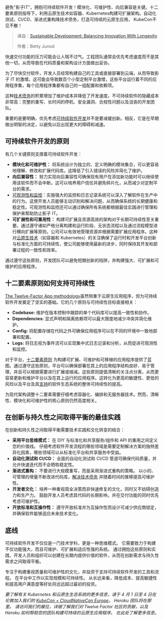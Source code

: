 
<!--
title: 可持续发展：在创新与持久性之间取得平衡
cover: https://cdn.thenewstack.io/media/2025/03/eb67fced-balancing2b.jpg
summary: 避免"影子IT"，拥抱可持续软件开发！模块化、可维护性、向后兼容是关键。十二要素原则指导下，利用云原生技术如容器、Kubernetes构建可扩展架构。自动化测试、CI/CD、渐进式重构降技术债务，打造可持续的云原生应用， KubeCon不见不散！
-->

避免"影子IT"，拥抱可持续软件开发！模块化、可维护性、向后兼容是关键。十二要素原则指导下，利用云原生技术如容器、Kubernetes构建可扩展架构。自动化测试、CI/CD、渐进式重构降技术债务，打造可持续的云原生应用， KubeCon不见不散！

> 译自：[Sustainable Development: Balancing Innovation With Longevity](https://thenewstack.io/sustainable-development-balancing-innovation-with-longevity/)
> 
> 作者：Betty Junod

快速交付功能的压力可能会让人喘不过气。工程团队通常会优先考虑速度而不是其他一切，从而导致在代码质量和架构设计方面做出妥协。

为了尽快交付软件，开发人员经常构建自己的工具或直接部署到云端，从而导致影子 IT 的激增。这可能会导致数百个小型定制平台激增，这些平台运行着不同的应用程序集，每个应用程序集都有自己的一组配置和依赖项。

这种[技术债务](https://thenewstack.io/how-frontend-devs-can-take-technical-debt-out-of-code/)的积累增加了维护成本并降低了开发速度。不可持续软件的隐藏成本非常高：完整的重写、长时间的停机、安全漏洞、合规性问题以及沮丧的开发团队。

重要的是要明确，优先考虑[可持续软件开发](https://thenewstack.io/ebooks/cloud-infrastructure/developers-guide-to-cloud-infrastructure-efficiency-and-sustainability/)并不是要减缓创新。相反，它是在早期做出明智的决定，以避免以后出现更大的障碍和减速。

## 可持续软件开发的原则

有几个关键原则支撑着可持续软件开发：

- **模块化和可维护性：** 将系统设计为独立的、定义明确的模块集合，可以更容易地理解、修改和扩展代码库。这降低了引入错误的风险并简化了维护。
- **向后兼容性：** 努力实现向后兼容性可确保现有用户在添加新功能时可以继续使用该软件而不会中断。这可以培养用户信任并避免碎片化，从而减少对定制平台的需求。
- [可观测性和监控](https://thenewstack.io/monitoring-vs-observability-whats-the-difference/)：实施强大的监控和日志记录系统可以深入了解软件在生产中的行为。这使开发人员能够主动识别和解决问题，从而确保系统的长期健康和稳定性。可观测性和监控还可以通过确保所有系统都根据最佳实践进行管理和保护来帮助防止影子 IT。
- **可扩展性和可重用性：** 构建可扩展且资源高效的架构对于长期可持续性至关重要。通过遵守诸如严格分离构建和运行阶段、无状态流程以及通过流程模型进行横向扩展等原则，公司可以有效地管理资源并根据需要扩展应用程序。这种对[云原生技术](https://thenewstack.io/cloud-native/)（如容器和 Kubernetes）的关注确保了运行时和开发平台创新与标准化方面的可持续性，使公司能够使用最新的进步，同时保持其开发和部署过程的一致性和效率。

通过遵守这些原则，开发团队可以避免短期创新的陷阱，并构建强大、可扩展和可维护的应用程序。

## 十二要素原则如何支持可持续性

[The Twelve-Factor App methodology](https://12factor.net/)虽然侧重于云原生应用程序，但为可持续软件开发奠定了坚实的基础。它的几个原则与可持续性目标直接相关：

- **Codebase:** 维护在版本控制中跟踪的单个代码库可以提高一致性和协作。
- **Dependencies:** 显式声明和隔离依赖项可以最大限度地减少冲突并简化维护。
- **Config:** 将配置存储在代码之外可确保应用程序可以在不同的环境中一致地部署和配置。
- **Logs:** 将日志视为事件流可以实现集中式日志记录和分析，从而促进可观测性和监控。

对于平台，[十二要素原则](https://thenewstack.io/heroku-moved-twelve-factor-apps-to-open-source-whats-next/) 为构建可扩展、可维护和可移植的应用程序提供了蓝图。通过遵守这些原则，平台可以确保部署在其上的应用程序结构良好、易于管理，并且可以根据需要进行扩展或缩减。这些原则提倡清晰的关注点分离，从而更容易更新和维护平台以及在其上运行的应用程序。这转化为更高的敏捷性、更低的风险以及平台及其[支持](https://thenewstack.io/open-source-drives-the-twelve-factor-modernization-project/)的软件生态系统的整体可持续性的提高。

为现代架构调整十二要素需要仔细考虑容器化、编排和无服务器技术。然而，清晰性、模块化和可维护性的核心原则仍然高度相关。

## 在创新与持久性之间取得平衡的最佳实践

在创新和持久性之间取得平衡需要技术实践和文化转变的结合：

- **采用平台思维模式：** 在 DIY 与标准化和共享服务/组件和 API 的重用之间定义您的价值线。 仔细考虑软件开发流程的哪些领域是需要定制解决方案的独特差异化因素，哪些领域可以从标准化平台和共享服务中受益。
- **自动化测试和 CI/CD：** 全面的自动化测试和 CI/CD 管道可确保代码质量，并允许快速迭代而不会牺牲稳定性。
- **渐进式重构：** 不要进行大规模重写，而是采用渐进式重构的策略。 以小的、可管理的增量不断改进代码库，[解决技术债务](https://thenewstack.io/how-to-persuade-your-organization-to-pay-down-technical-debt/) 并随着时间的推移提高可维护性。
- **开发者文化：** 培养一种重视周全决策而非快速修复的文化，同时又不妨碍创造力和生产力。 鼓励开发人员考虑其代码的长期影响，并在交付功能的同时优先考虑可维护性。
- **开放标准和互操作性：** 遵守开放标准并为互操作性而设计可减少供应商锁定，并确保软件能够适应未来技术变化。

## 底线

可持续软件开发不仅仅是一门技术学科，更是一种思维模式。 它需要致力于构建不仅功能强大，而且可维护、可扩展和适应性强的系统。 通过拥抱这些原则和实践，开发人员和组织可以创建在长期内提供价值的软件，从而在创新需求与持久性需求之间取得平衡。

专注于构建重视质量和可维护性的文化，并投资于支持可持续软件开发的工具和流程。 在平台中工作以实现规模和可持续性。 从长远来看，降低成本、提高敏捷性和提高用户满意度等好处将远远超过最初的投资。

*要了解有关 Kubernetes 和云原生生态系统的更多信息，请于 4 月 1 日至 4 日在伦敦加入我们的 [KubeCon + CloudNativeCon Europe](https://events.linuxfoundation.org/kubecon-cloudnativecon-europe/)。 Heroku 团队将在那里。 请访问我们的展位，详细了解我们对 Twelve Factor 社区的贡献，以及 Heroku 如何帮助您的团队构建可持续的云原生应用程序。 在此处了解更多信息。*